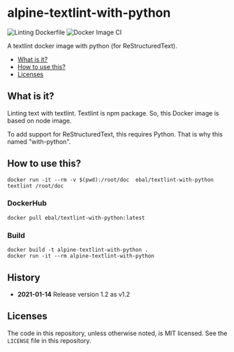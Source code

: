 # alpine-textlint-with-python
![Linting Dockerfile](https://github.com/ebal5/textlint-with-python/workflows/Linting%20Dockerfile/badge.svg?branch=master)
![Docker Image CI](https://github.com/ebal5/textlint-with-python/workflows/Docker%20Image%20CI/badge.svg)

A textlint docker image with python (for ReStructuredText).

- [What is it?](##What-is-it?)
- [How to use this?](##How-to-use-this?)
- [Licenses](##Licenses)

## What is it?

Linting text with textlint. Textlint is npm package. So, this Docker image is based on node image.

To add support for ReStructuredText, this requires Python. That is why this named "with-python".

## How to use this?

```shell
docker run -it --rm -v $(pwd):/root/doc  ebal/textlint-with-python textlint /root/doc
```

### DockerHub

```shell
docker pull ebal/textlint-with-python:latest
```

### Build

```shell
docker build -t alpine-textlint-with-python .
docker run -it --rm alpine-textlint-with-python
```

## History

- **2021-01-14** Release version 1.2 as v1.2

## Licenses

The code in this repository, unless otherwise noted, is MIT licensed. See the `LICENSE` file in this repository.
